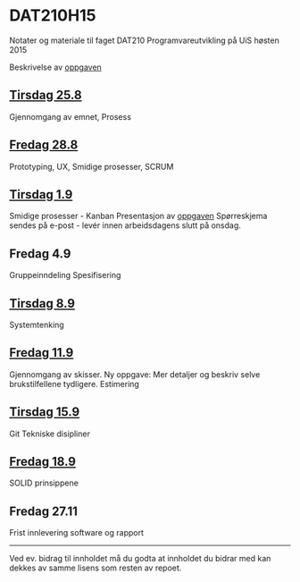 # DAT210H15
Notater og materiale til faget DAT210 Programvareutvikling på UiS høsten 2015


Beskrivelse av [oppgaven](Oppgave.md)

##  [Tirsdag 25.8](notater/2015-08-25.md)
Gjennomgang av emnet, Prosess

## [Fredag 28.8](notater/2015-08-28.md)  
Prototyping, UX, Smidige prosesser, SCRUM

## [Tirsdag 1.9](notater/2015-09-01.md)
Smidige prosesser - Kanban
Presentasjon av [oppgaven](Oppgave.md)
Spørreskjema sendes på e-post - levér innen arbeidsdagens slutt på onsdag.

## Fredag  4.9 
Gruppeinndeling
Spesifisering

## [Tirsdag 8.9](notater/2015-09-08.md)
Systemtenking


## [Fredag  11.9](notater/2015-09-11.md) 
Gjennomgang av skisser. 
Ny oppgave: Mer detaljer og beskriv selve brukstilfellene tydligere. 
Estimering

## [Tirsdag 15.9](notater/2015-09-15.md) 
Git 
Tekniske disipliner


## [Fredag 18.9](notater/2015-09-18.md) 
SOLID prinsippene

## Fredag 27.11
Frist innlevering software og rapport

----



Ved ev. bidrag til innholdet må du godta at innholdet du bidrar med kan dekkes av samme lisens som resten av repoet. 
